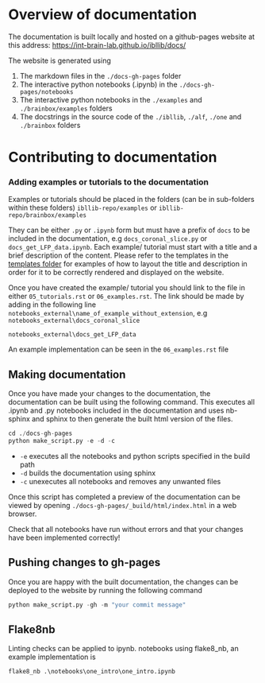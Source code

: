 # Overview of documentation

The documentation is built locally and hosted on a github-pages website at this address:
https://int-brain-lab.github.io/ibllib/docs/

The website is generated using
 1. The markdown files in the `./docs-gh-pages` folder
 2. The interactive python notebooks (.ipynb) in the `./docs-gh-pages/notebooks`
 3. The interactive python notebooks in the  `./examples` and `./brainbox/examples` folders
 4. The docstrings in the source code of the `./ibllib`, `./alf`, `./one` and `./brainbox` folders


# Contributing to documentation

### Adding examples or tutorials to the documentation
Examples or tutorials should be placed in the folders (can be in sub-folders within these folders)
`ibllib-repo/examples`
or
`ibllib-repo/brainbox/examples`

They can be either `.py` or `.ipynb` form but must have a prefix of `docs` to be included in the documentation, 
e.g `docs_coronal_slice.py` or `docs_get_LFP_data.ipynb`. Each example/ tutorial must start with a title and a brief 
description of the content. Please refer to the templates in the [templates folder](./templates) for examples of 
how to layout the title and description in order for it to be correctly rendered and displayed on the website. 

Once you have created the example/ tutorial you should link to the file in either `05_tutorials.rst` or `06_examples.rst`.
The link should be made by adding in the following line `notebooks_external\name_of_example_without_extension`, e.g
`notebooks_external\docs_coronal_slice`

`notebooks_external\docs_get_LFP_data`

An example implementation can be seen in the `06_examples.rst` file

## Making documentation
Once you have made your changes to the documentation, the documentation can be built using the following command. This
executes all .ipynb and .py notebooks included in the documentation and uses nb-sphinx and sphinx to then generate the 
built html version of the files. 

```python
cd ./docs-gh-pages
python make_script.py -e -d -c
```
- `-e` executes all the notebooks and python scripts specified in the build path
- `-d` builds the documentation using sphinx
- `-c` unexecutes all notebooks and removes any unwanted files

Once this script has completed a preview of the documentation can be viewed by opening 
`./docs-gh-pages/_build/html/index.html` in a web browser.

Check that all notebooks have run without errors and that your changes have been implemented correctly!

## Pushing changes to gh-pages
Once you are happy with the built documentation, the changes can be deployed to the website by running the following
command

```python
python make_script.py -gh -m "your commit message"
```

## Flake8nb
Linting checks can be applied to ipynb. notebooks using flake8_nb, an example implementation is
```python
flake8_nb .\notebooks\one_intro\one_intro.ipynb
```

